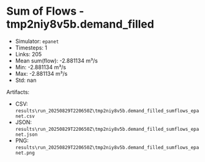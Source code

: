 # Sum of Flows - tmp2niy8v5b.demand_filled

- Simulator: `epanet`
- Timesteps: 1
- Links: 205
- Mean sum(flow): -2.881134 m³/s
- Min: -2.881134 m³/s
- Max: -2.881134 m³/s
- Std: nan

Artifacts:
- CSV: `results\run_20250829T220650Z\tmp2niy8v5b.demand_filled_sumflows_epanet.csv`
- JSON: `results\run_20250829T220650Z\tmp2niy8v5b.demand_filled_sumflows_epanet.json`
- PNG: `results\run_20250829T220650Z\tmp2niy8v5b.demand_filled_sumflows_epanet.png`
